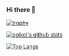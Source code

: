 ### Hi there 👋

[![trophy](https://github-profile-trophy.vercel.app/?username=ogikei)](https://github.com/ryo-ma/github-profile-trophy)

[![ogikei's github stats](https://github-readme-stats.vercel.app/api?username=ogikei&count_private=true&show_icons=true&theme=radical&show_owner=true)](https://github.com/ogikei)

<!--
[![ReadMe Card](https://github-readme-stats.vercel.app/api/pin/?username=ogikei&repo=xxxxx&theme=radical)](https://github.com/ogikei/xxxx)
-->

[![Top Langs](https://github-readme-stats.vercel.app/api/top-langs/?username=ogikei)](https://github.com/anuraghazra/github-readme-stats)

<!--
**ogikei/ogikei** is a ✨ _special_ ✨ repository because its `README.md` (this file) appears on your GitHub profile.

Here are some ideas to get you started:

- 🔭 I’m currently working on ...
- 🌱 I’m currently learning ...
- 👯 I’m looking to collaborate on ...
- 🤔 I’m looking for help with ...
- 💬 Ask me about ...
- 📫 How to reach me: ...
- 😄 Pronouns: ...
- ⚡ Fun fact: ...
-->
